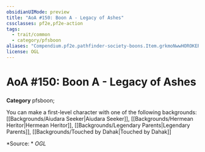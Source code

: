 ```yaml
---
obsidianUIMode: preview
title: "AoA #150: Boon A - Legacy of Ashes"
cssclasses: pf2e,pf2e-action
tags:
  - trait/common
  - category/pfsboon
aliases: "Compendium.pf2e.pathfinder-society-boons.Item.grkmoNwwHOROKER7"
license: OGL
---
```

# AoA #150: Boon A - Legacy of Ashes

### 

**Category** pfsboon; 




You can make a first-level character with one of the following backgrounds: [[Backgrounds/Aiudara Seeker|Aiudara Seeker]], [[Backgrounds/Hermean Heritor|Hermean Heritor]], [[Backgrounds/Legendary Parents|Legendary Parents]], [[Backgrounds/Touched by Dahak|Touched by Dahak]]

*Source: *
*OGL*